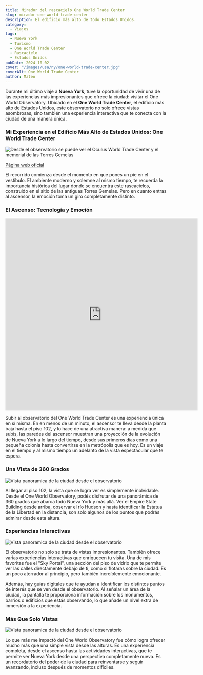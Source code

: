 ```yaml
---
title: Mirador del rascacielo One World Trade Center
slug: mirador-one-world-trade-center
description: El edificio más alto de todo Estados Unidos. 
category:
  - Viajes
tags:
  - Nueva York
  - Turismo
  - One World Trade Center
  - Rascacielo
  - Estados Unidos
pubDate: 2024-10-02
cover: "/images/usa/ny/one-world-trade-center.jpg"
coverAlt: One World Trade Center
author: Mateo
---
```


Durante mi último viaje a **Nueva York**, tuve la oportunidad de vivir una de las experiencias más impresionantes que ofrece la ciudad: visitar el One World Observatory. Ubicado en el **One World Trade Center**, el edificio más alto de Estados Unidos, este observatorio no solo ofrece vistas asombrosas, sino también una experiencia interactiva que te conecta con la ciudad de una manera única.

### Mi Experiencia en el Edificio Más Alto de Estados Unidos: One World Trade Center
<img src="/images/usa/ny/vista-torre-gemela.avif" alt="Desde el observatorio se puede ver el Oculus World Trade Center y el memorial de las Torres Gemelas">

<a href="https://www.oneworldobservatory.com/buy-tickets/" target="_blank" title="Página web oficial para tickets">Página web oficial</a>

El recorrido comienza desde el momento en que pones un pie en el vestíbulo. El ambiente moderno y solemne al mismo tiempo, te recuerda la importancia histórica del lugar donde se encuentra este rascacielos, construido en el sitio de las antiguas Torres Gemelas. Pero en cuanto entras al ascensor, la emoción toma un giro completamente distinto.

### El Ascenso: Tecnología y Emoción
<iframe width="600" height="600" src="https://www.youtube.com/embed/cKTPaqbXrAY" title="World Trade Center elevator video" frameborder="0" allow="accelerometer; autoplay; clipboard-write; encrypted-media; gyroscope; picture-in-picture; web-share" referrerpolicy="strict-origin-when-cross-origin" allowfullscreen></iframe>

Subir al observatorio del One World Trade Center es una experiencia única en sí misma. En en menos de un minuto, el ascensor te lleva desde la planta baja hasta el piso 102, y lo hace de una atractiva manera: a medida que subís, las paredes del ascensor muestran una proyección de la evolución de Nueva York a lo largo del tiempo, desde sus primeros días como una pequeña colonia hasta convertirse en la metrópolis que es hoy. Es un viaje en el tiempo y al mismo tiempo un adelanto de la vista espectacular que te espera.

### Una Vista de 360 Grados
<!-- Imagen panoramica -->
<img src="/images/usa/ny/img-hero-plan-visit.jpg" alt="Vista panoramica de la ciudad desde el observatorio">

Al llegar al piso 102, la vista que se logra ver es simplemente inolvidable. Desde el One World Observatory, podés disfrutar de una panorámica de 360 grados que abarca todo Nueva York y más allá. Ver el Empire State Building desde arriba, observar el río Hudson y hasta identificar la Estatua de la Libertad en la distancia, son solo algunos de los puntos que podrás admirar desde esta altura.


### Experiencias Interactivas
<img src="/images/usa/ny/sky-portal-at-one-world.jpg" alt="Vista panoramica de la ciudad desde el observatorio">

El observatorio no solo se trata de vistas impresionantes. También ofrece varias experiencias interactivas que enriquecen tu visita. Una de mis favoritas fue el "Sky Portal", una sección del piso de vidrio que te permite ver las calles directamente debajo de ti, como si flotaras sobre la ciudad. Es un poco aterrador al principio, pero también increíblemente emocionante.

Además, hay guías digitales que te ayudan a identificar los distintos puntos de interés que se ven desde el observatorio. Al señalar un área de la ciudad, la pantalla te proporciona información sobre los monumentos, barrios o edificios que estás observando, lo que añade un nivel extra de inmersión a la experiencia.

### Más Que Solo Vistas
<img src="/images/usa/ny/pexels-czapp-arpad-3647289-12729168.jpg" alt="Vista panoramica de la ciudad desde el observatorio">

Lo que más me impactó del One World Observatory fue cómo logra ofrecer mucho más que una simple vista desde las alturas. Es una experiencia completa, desde el ascenso hasta las actividades interactivas, que te permite ver Nueva York desde una perspectiva completamente nueva. Es un recordatorio del poder de la ciudad para reinventarse y seguir avanzando, incluso después de momentos difíciles.